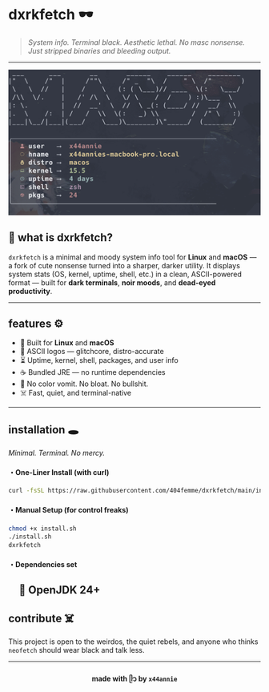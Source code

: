 # dxrkfetch 🕶

> *System info. Terminal black. Aesthetic lethal.*
> *No masc nonsense. Just stripped binaries and bleeding output.*

---

![dxrkfetch macOS](/screenshot/macos.png)

## 🖤 what is dxrkfetch?

`dxrkfetch` is a minimal and moody system info tool for **Linux** and **macOS** — a fork of cute nonsense turned into a sharper, darker utility.
It displays system stats (OS, kernel, uptime, shell, etc.) in a clean, ASCII-powered format — built for **dark terminals**, **noir moods**, and **dead-eyed productivity**.

---

## features ⚙️

* 🐧 Built for **Linux** and **macOS**
* 🩻 ASCII logos — glitchcore, distro-accurate
* ⏳ Uptime, kernel, shell, packages, and user info
* ☕ Bundled JRE — no runtime dependencies
* 🚫 No color vomit. No bloat. No bullshit.
* ☠️ Fast, quiet, and terminal-native

---

## installation 🕳️

*Minimal. Terminal. No mercy.*

#### ・One-Liner Install (with curl)

```bash
curl -fsSL https://raw.githubusercontent.com/404femme/dxrkfetch/main/install.sh | sudo bash
```

#### ・Manual Setup (for control freaks)

```bash
chmod +x install.sh
./install.sh
dxrkfetch
```

#### ・Dependencies set

 🧱 OpenJDK 24+
---

## contribute ☠️
This project is open to the weirdos, the quiet rebels, and anyone who thinks `neofetch` should wear black and talk less.

---

<div align="center">

#### made with ᥫ᭡ by `x44annie`

</div>

